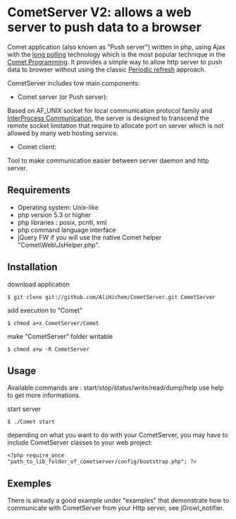 CometServer V2: allows a web server to push data to a browser
==========================================================

Comet application (also known as "Push server") written in php, using Ajax with the [long polling](http://en.wikipedia.org/wiki/Push_technology#Long_polling) technology 
which is the most popular technique in the [Comet Programming](http://en.wikipedia.org/wiki/Comet_%28programming%29). It provides a simple way to allow http server to
push data to browser without using the classic [Periodic refresh](http://ajaxpatterns.org/Periodic_Refresh) approach.

CometServer includes tow main components:

 * Comet server (or Push server):
  
  Based on AF_UNIX socket for local communication protocol family and [InterProcess Communication](http://en.wikipedia.org/wiki/Inter-process_communication), the server 
is designed to transcend the remote socket limitation that require to allocate port on server which is not allowed 
by many web hosting service.

 * Comet client:

  Tool to make communication easier between server daemon and http server.

Requirements
-----------

 * Operating system: Unix-like
 * php version 5.3 or higher  
 * php libraries : posix, pcntl, xml
 * php command language interface 
 * jQuery FW if you will use the native Comet helper "Comet\Web\JsHelper.php".

Installation
-----------

download application

    $ git clone git://github.com/AliHichem/CometServer.git CometServer

add execution to "Comet"

    $ chmod a+x CometServer/Comet

make "CometServer" folder writable 

    $ chmod a+w -R CometServer

Usage
-----

Available commands are : start/stop/status/write/read/dump/help
use help to get more informations.
 
start server

    $ ./Comet start

depending on what you want to do with your CometServer, you may have to include CometServer classes to your 
web project:

    <?php require_once "path_to_lib_folder_of_cometserver/config/bootstrap.php"; ?>

Exemples
-------

There is already a good example under "examples" that demonstrate how to communicate with CometServer from your 
Http server, see jGrowl_notifier.
